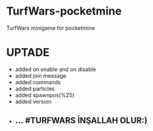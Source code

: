 # TurfWars-pocketmine
TurfWars minigame for pocketmine
 
# UPTADE
- added on enable and on disable
- added join message
- added commands
- added particles
- added spawnpos(%25)
- added version
- ...
  #TURFWARS İNŞALLAH OLUR:)
  -------------------------
